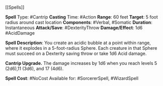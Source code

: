 [[Spells]]

**Spell** Type: #Cantrip
**Casting** Time: #Action
**Range**: 60 feet
**Target**: 5 foot radius around cast location
**Components**: #Verbal, #Somatic
**Duration**: Instantaneous
**Attack/Save**: #DexterityThrow
**Damage/Effect**: 1d6 #AcidDamage 

**Spell Description**: 
You create an acidic bubble at a point within range, where it explodes in a 5-foot-radius Sphere. Each creature in that Sphere must succeed on a Dexterity saving throw or take 1d6 Acid damage.

**Cantrip Upgrade.** The damage increases by 1d6
when you reach levels 5 (2d6),11 (3d6), and 17 (4d6).

**Spell Cost**: #NoCost
Available for: #SorcererSpell, #WizardSpell